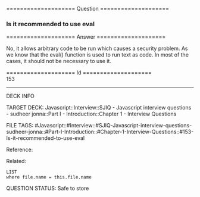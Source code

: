 ==================== Question ====================  

### Is it recommended to use eval  

==================== Answer ====================  

No, it allows arbitrary code to be run which causes a security problem. As we know that the eval() function is used to run text as code. In most of the cases, it should not be necessary to use it.

==================== Id ====================  
153

---

DECK INFO

TARGET DECK: Javascript::Interview::SJIQ - Javascript interview questions - sudheer jonna::Part I - Introduction::Chapter 1 - Interview Questions

FILE TAGS: #Javascript::#Interview::#SJIQ-Javascript-interview-questions-sudheer-jonna::#Part-I-Introduction::#Chapter-1-Interview-Questions::#153-Is-it-recommended-to-use-eval

Reference:

Related:

```dataview
LIST
where file.name = this.file.name
```

QUESTION STATUS: Safe to store
